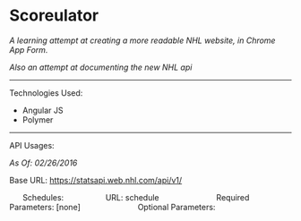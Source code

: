 # Scoreulator
*A learning attempt at creating a more readable NHL website, in Chrome App Form.*

*Also an attempt at documenting the new NHL api*
______

Technologies Used:
* Angular JS
* Polymer

______

API Usages:

*As Of: 02/26/2016*

Base URL: https://statsapi.web.nhl.com/api/v1/

&nbsp;&nbsp;&nbsp;&nbsp;&nbsp;&nbsp;Schedules:
&nbsp;&nbsp;&nbsp;&nbsp;&nbsp;&nbsp;&nbsp;&nbsp;&nbsp;&nbsp;&nbsp;&nbsp;&nbsp;&nbsp;&nbsp;&nbsp;&nbsp;&nbsp;URL: schedule
&nbsp;&nbsp;&nbsp;&nbsp;&nbsp;&nbsp;&nbsp;&nbsp;&nbsp;&nbsp;&nbsp;&nbsp;&nbsp;&nbsp;&nbsp;&nbsp;&nbsp;&nbsp;&nbsp;&nbsp;&nbsp;&nbsp;&nbsp;&nbsp; Required Parameters: [none]
&nbsp;&nbsp;&nbsp;&nbsp;&nbsp;&nbsp;&nbsp;&nbsp;&nbsp;&nbsp;&nbsp;&nbsp;&nbsp;&nbsp;&nbsp;&nbsp;&nbsp;&nbsp;&nbsp;&nbsp;&nbsp;&nbsp;&nbsp;&nbsp; Optional Parameters:


